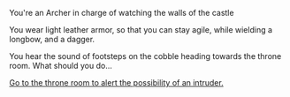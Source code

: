 You're an Archer in charge of watching the walls of the castle

You wear light leather armor, so that you can stay agile, while wielding a longbow, and a dagger.

You hear the sound of footsteps on the cobble heading towards the throne room. What should you do...


[Go to the throne room to alert the possibility of an intruder.](./ArcherScene1A.md)
